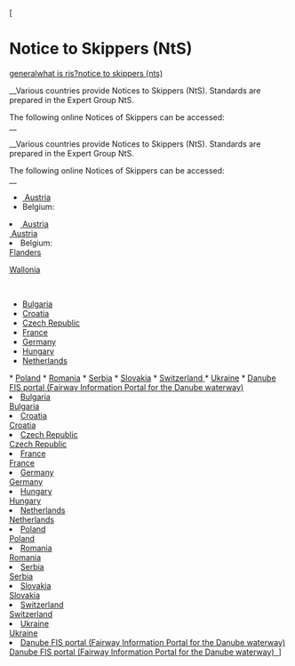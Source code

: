 [

# Notice to Skippers (NtS)

<a href="/general" style="text-transform:lowercase;">General</a><a href="/general/what_is_ris_" style="text-transform:lowercase;">What is RIS?</a><a href="/general/what_is_ris_/notice_to_skippers__nts_" style="text-transform:lowercase;">Notice to Skippers (NtS)</a>  
  


__Various countries provide Notices to Skippers (NtS). Standards are prepared in the Expert Group NtS.  

The following online Notices of Skippers can be accessed:  
__

__Various countries provide Notices to Skippers (NtS). Standards are prepared in the Expert Group NtS.  

The following online Notices of Skippers can be accessed:  
__  
  
  


*   <a href="https://nts.doris.bmvit.gv.at/" target="_blank">&nbsp;Austria</a>
*   Belgium:

<li><a href="https://nts.doris.bmvit.gv.at/" target="_blank">&nbsp;Austria</a></li><a href="https://nts.doris.bmvit.gv.at/" target="_blank">&nbsp;Austria</a><li>Belgium:</li><a href="http://nts.flaris.be/" target="_blank">Flanders  

</a>  
  
<a href="http://voies-hydrauliques.wallonie.be/opencms/opencms/fr/infos/RIS/fr/" target="_blank">Wallonia</a>

<br type="_moz"/>



*   <a href="http://www.bulris.bg/en/river-information-services/notices-to-skippers" target="_blank">Bulgaria</a>
*   <a href="http://nts.vodniputovi.hr/" target="_blank">Croatia</a>
*   <a href="http://www.lavdis.cz/en/notices-to-skippers" target="_blank">Czech Republic</a>
*   <a href="http://www.vnf.fr/reseau/avibat.php" target="_blank">France</a>
*   <a href="http://www.elwis.de/mvc/main.php.html?modul=nfb" target="_blank">Germany</a>
*   <a href="http://www.pannonris.hu/PannonRIS_WEB/login.zul?redirect=ftm" target="_blank">Hungary</a>
*   <a href="http://www.vaarweginformatie.nl/fdd/main/berichtgeving/scheepvaart" target="_blank">Netherlands  

</a>
*   <a href="http://ang.szczecin.uzs.gov.pl/zahsf_komunikaty_dla_kapitanow_statkow_nts_notices_to_skippers.htm" target="_blank">Poland</a>
*   <a href="http://www.roris.ro/Portal/system-sercvices/notices-to-skippers.aspx" target="_blank">Romania</a>
*   <a href="http://nts.risserbia.rs/en/" target="_blank">Serbia</a>
*   <a href="http://nts-pilot.slovris.sk/NtSGwtClient/" target="_blank">Slovakia</a>
*   <a href="http://www.port-of-switzerland.ch/de/schifffahrt-behoerde/bekanntmachungen.php" target="_blank">Switzerland  

</a>
*   <a href="http://ukrris.com.ua/ris/notices/search/index.php#" target="_blank">Ukraine</a>
*   <a href="http://www.danubeportal.com/?pageid=nts_nts&amp;display=no" target="_blank">Danube FIS portal (Fairway Information Portal for the Danube waterway)  

</a>

<li><a href="http://www.bulris.bg/en/river-information-services/notices-to-skippers" target="_blank">Bulgaria</a></li><a href="http://www.bulris.bg/en/river-information-services/notices-to-skippers" target="_blank">Bulgaria</a><li><a href="http://nts.vodniputovi.hr/" target="_blank">Croatia</a></li><a href="http://nts.vodniputovi.hr/" target="_blank">Croatia</a><li><a href="http://www.lavdis.cz/en/notices-to-skippers" target="_blank">Czech Republic</a></li><a href="http://www.lavdis.cz/en/notices-to-skippers" target="_blank">Czech Republic</a><li><a href="http://www.vnf.fr/reseau/avibat.php" target="_blank">France</a></li><a href="http://www.vnf.fr/reseau/avibat.php" target="_blank">France</a><li><a href="http://www.elwis.de/mvc/main.php.html?modul=nfb" target="_blank">Germany</a></li><a href="http://www.elwis.de/mvc/main.php.html?modul=nfb" target="_blank">Germany</a><li><a href="http://www.pannonris.hu/PannonRIS_WEB/login.zul?redirect=ftm" target="_blank">Hungary</a></li><a href="http://www.pannonris.hu/PannonRIS_WEB/login.zul?redirect=ftm" target="_blank">Hungary</a><li><a href="http://www.vaarweginformatie.nl/fdd/main/berichtgeving/scheepvaart" target="_blank">Netherlands<br/>
</a></li><a href="http://www.vaarweginformatie.nl/fdd/main/berichtgeving/scheepvaart" target="_blank">Netherlands  

</a>  
<li><a href="http://ang.szczecin.uzs.gov.pl/zahsf_komunikaty_dla_kapitanow_statkow_nts_notices_to_skippers.htm" target="_blank">Poland</a></li><a href="http://ang.szczecin.uzs.gov.pl/zahsf_komunikaty_dla_kapitanow_statkow_nts_notices_to_skippers.htm" target="_blank">Poland</a><li><a href="http://www.roris.ro/Portal/system-sercvices/notices-to-skippers.aspx" target="_blank">Romania</a></li><a href="http://www.roris.ro/Portal/system-sercvices/notices-to-skippers.aspx" target="_blank">Romania</a><li><a href="http://nts.risserbia.rs/en/" target="_blank">Serbia</a></li><a href="http://nts.risserbia.rs/en/" target="_blank">Serbia</a><li><a href="http://nts-pilot.slovris.sk/NtSGwtClient/" target="_blank">Slovakia</a></li><a href="http://nts-pilot.slovris.sk/NtSGwtClient/" target="_blank">Slovakia</a><li><a href="http://www.port-of-switzerland.ch/de/schifffahrt-behoerde/bekanntmachungen.php" target="_blank">Switzerland<br/>
</a></li><a href="http://www.port-of-switzerland.ch/de/schifffahrt-behoerde/bekanntmachungen.php" target="_blank">Switzerland  

</a>  
<li><a href="http://ukrris.com.ua/ris/notices/search/index.php#" target="_blank">Ukraine</a></li><a href="http://ukrris.com.ua/ris/notices/search/index.php#" target="_blank">Ukraine</a><li><a href="http://www.danubeportal.com/?pageid=nts_nts&amp;display=no" target="_blank">Danube FIS portal (Fairway Information Portal for the Danube waterway)<br/>
</a></li><a href="http://www.danubeportal.com/?pageid=nts_nts&amp;display=no" target="_blank">Danube FIS portal (Fairway Information Portal for the Danube waterway)  

</a>  
<a href="http://www.danubeportal.com/?pageid=nts_nts&amp;display=no" target="_blank"> &nbsp;</a>]